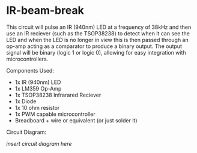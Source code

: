 # IR-beam-break
This circuit will pulse an IR (940nm) LED at a frequency of 38kHz and then use an IR reciever (such as the TSOP38238) to detect when it can see the LED and when the LED is no longer in view this is then passed through an op-amp acting as a comparator to produce a binary output. The output signal will be binary (logic 1 or logic 0), allowing for easy integration with microcontrollers.

Components Used:
 - 1x IR (940nm) LED
 - 1x LM359 Op-Amp
 - 1x TSOP38238 Infrarared Reciever
 - 1x Diode
 - 1x 10 ohm resistor
 - 1x PWM capable microcontroller
 - Breadboard + wire or equivalent (or just solder it)

Circuit Diagram:

*insert circuit diagram here*




